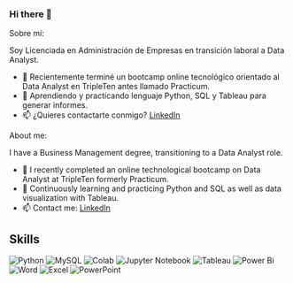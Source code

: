 ### Hi there 👋


Sobre mí:

Soy Licenciada en Administración de Empresas en transición laboral a Data Analyst.
- 🔭 Recientemente terminé un bootcamp online tecnológico orientado al Data Analyst en TripleTen antes llamado Practicum. 
- 🌱 Aprendiendo y practicando lenguaje Python, SQL y Tableau para generar informes.
- 📫 ¿Quieres contactarte conmigo? [LinkedIn](https://www.linkedin.com/in/carmenpujato/)



About me:

I have a Business Management degree, transitioning to a Data Analyst role.
- 🔭 I recently completed an online technological bootcamp on Data Analyst at TripleTen formerly Practicum.
- 🌱 Continuously learning and practicing Python and SQL as well as data visualization with Tableau.
- 📫 Contact me: [LinkedIn](https://www.linkedin.com/in/carmenpujato/)


## Skills

![Python](https://img.shields.io/badge/python-3670A0?style=for-the-badge&logo=python&logoColor=ffdd54)
![MySQL](https://img.shields.io/badge/MySQL-005C84?style=for-the-badge&logo=mysql&logoColor=white)
![Colab](https://img.shields.io/badge/Colab-F9AB00?style=for-the-badge&logo=googlecolab&color=525252)
![Jupyter Notebook](https://img.shields.io/badge/jupyter-%23FA0F00.svg?style=for-the-badge&logo=jupyter&logoColor=white)
![Tableau](https://img.shields.io/badge/Tableau-E97627?style=for-the-badge&logo=Tableau&logoColor=white)
![Power Bi](https://img.shields.io/badge/power_bi-F2C811?style=for-the-badge&logo=powerbi&logoColor=black)
![Word](https://img.shields.io/badge/Microsoft_Word-2B579A?style=for-the-badge&logo=microsoft-word&logoColor=white)
![Excel](https://img.shields.io/badge/Microsoft_Excel-217346?style=for-the-badge&logo=microsoft-excel&logoColor=white)
![PowerPoint](https://img.shields.io/badge/Microsoft_PowerPoint-B7472A?style=for-the-badge&logo=microsoft-powerpoint&logoColor=white)
